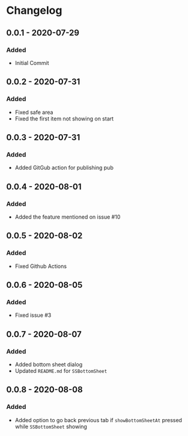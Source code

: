 # Changelog

## 0.0.1 - 2020-07-29

### Added

-   Initial Commit

## 0.0.2 - 2020-07-31

### Added

-   Fixed safe area
-   Fixed the first item not showing on start

## 0.0.3 - 2020-07-31

### Added

-   Added GitGub action for publishing pub

## 0.0.4 - 2020-08-01

### Added

-   Added the feature mentioned on issue #10 

## 0.0.5 - 2020-08-02

### Added

-  Fixed Github Actions

## 0.0.6 - 2020-08-05

### Added

-  Fixed issue #3

## 0.0.7 - 2020-08-07

### Added

-  Added bottom sheet dialog
-  Updated `README.md` for `SSBottomSheet`

## 0.0.8 - 2020-08-08

### Added

-  Added option to go back previous tab if `showBottomSheetAt` pressed while `SSBottomSheet` showing